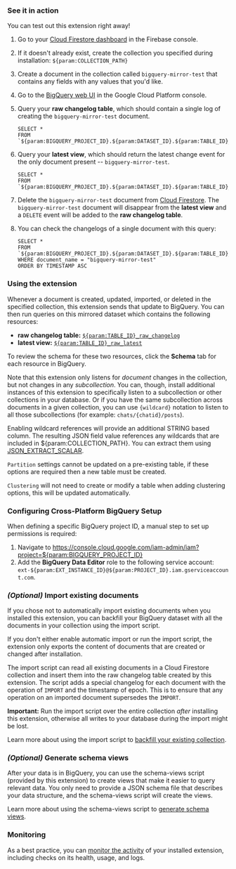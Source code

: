 ### See it in action

You can test out this extension right away!

1.  Go to your [Cloud Firestore dashboard](https://console.firebase.google.com/project/${param:BIGQUERY_PROJECT_ID}/firestore/data) in the Firebase console.

1.  If it doesn't already exist, create the collection you specified during installation: `${param:COLLECTION_PATH}`

1.  Create a document in the collection called `bigquery-mirror-test` that contains any fields with any values that you'd like.

1.  Go to the [BigQuery web UI](https://console.cloud.google.com/bigquery?project=${param:BIGQUERY_PROJECT_ID}&p=${param:BIGQUERY_PROJECT_ID}&d=${param:DATASET_ID}) in the Google Cloud Platform console.

1.  Query your **raw changelog table**, which should contain a single log of creating the `bigquery-mirror-test` document.

    ```
    SELECT *
    FROM `${param:BIGQUERY_PROJECT_ID}.${param:DATASET_ID}.${param:TABLE_ID}_raw_changelog`
    ```

1.  Query your **latest view**, which should return the latest change event for the only document present -- `bigquery-mirror-test`.

    ```
    SELECT *
    FROM `${param:BIGQUERY_PROJECT_ID}.${param:DATASET_ID}.${param:TABLE_ID}_raw_latest`
    ```

1.  Delete the `bigquery-mirror-test` document from [Cloud Firestore](https://console.firebase.google.com/project/${param:BIGQUERY_PROJECT_ID}/firestore/data).
    The `bigquery-mirror-test` document will disappear from the **latest view** and a `DELETE` event will be added to the **raw changelog table**.

1.  You can check the changelogs of a single document with this query:

    ```
    SELECT *
    FROM `${param:BIGQUERY_PROJECT_ID}.${param:DATASET_ID}.${param:TABLE_ID}_raw_changelog`
    WHERE document_name = "bigquery-mirror-test"
    ORDER BY TIMESTAMP ASC
    ```

### Using the extension

Whenever a document is created, updated, imported, or deleted in the specified collection, this extension sends that update to BigQuery. You can then run queries on this mirrored dataset which contains the following resources:

- **raw changelog table:** [`${param:TABLE_ID}_raw_changelog`](https://console.cloud.google.com/bigquery?project=${param:BIGQUERY_PROJECT_ID}&p=${param:BIGQUERY_PROJECT_ID}&d=${param:DATASET_ID}&t=${param:TABLE_ID}_raw_changelog&page=table)
- **latest view:** [`${param:TABLE_ID}_raw_latest`](https://console.cloud.google.com/bigquery?project=${param:BIGQUERY_PROJECT_ID}&p=${param:BIGQUERY_PROJECT_ID}&d=${param:DATASET_ID}&t=${param:TABLE_ID}_raw_latest&page=table)

To review the schema for these two resources, click the **Schema** tab for each resource in BigQuery.

Note that this extension only listens for _document_ changes in the collection, but not changes in any _subcollection_. You can, though, install additional instances of this extension to specifically listen to a subcollection or other collections in your database. Or if you have the same subcollection across documents in a given collection, you can use `{wildcard}` notation to listen to all those subcollections (for example: `chats/{chatid}/posts`).

Enabling wildcard references will provide an additional STRING based column. The resulting JSON field value references any wildcards that are included in ${param:COLLECTION_PATH}. You can extract them using [JSON_EXTRACT_SCALAR](https://cloud.google.com/bigquery/docs/reference/standard-sql/json_functions#json_extract_scalar).


`Partition` settings cannot be updated on a pre-existing table, if these options are required then a new table must be created.

`Clustering` will not need to create or modify a table when adding clustering options, this will be updated automatically.

### Configuring Cross-Platform BigQuery Setup

When defining a specific BigQuery project ID, a manual step to set up permissions is required:

1. Navigate to https://console.cloud.google.com/iam-admin/iam?project=${param:BIGQUERY_PROJECT_ID}
2. Add the **BigQuery Data Editor** role to the following service account:
   `ext-${param:EXT_INSTANCE_ID}@${param:PROJECT_ID}.iam.gserviceaccount.com`.

### _(Optional)_ Import existing documents

If you chose not to automatically import existing documents when you installed this extension, you can backfill your BigQuery dataset with all the documents in your collection using the import script.

If you don't either enable automatic import or run the import script, the extension only exports the content of documents that are created or changed after installation.

The import script can read all existing documents in a Cloud Firestore collection and insert them into the raw changelog table created by this extension. The script adds a special changelog for each document with the operation of `IMPORT` and the timestamp of epoch. This is to ensure that any operation on an imported document supersedes the `IMPORT`.

**Important:** Run the import script over the entire collection _after_ installing this extension, otherwise all writes to your database during the import might be lost.

Learn more about using the import script to [backfill your existing collection](https://github.com/firebase/extensions/blob/master/firestore-bigquery-export/guides/IMPORT_EXISTING_DOCUMENTS.md).

### _(Optional)_ Generate schema views

After your data is in BigQuery, you can use the schema-views script (provided by this extension) to create views that make it easier to query relevant data. You only need to provide a JSON schema file that describes your data structure, and the schema-views script will create the views.

Learn more about using the schema-views script to [generate schema views](https://github.com/firebase/extensions/blob/master/firestore-bigquery-export/guides/GENERATE_SCHEMA_VIEWS.md).

### Monitoring

As a best practice, you can [monitor the activity](https://firebase.google.com/docs/extensions/manage-installed-extensions#monitor) of your installed extension, including checks on its health, usage, and logs.
